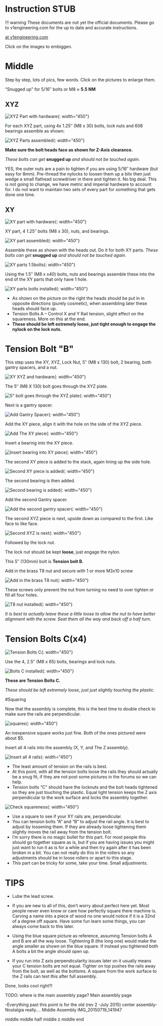 # Instruction STUB

!!! warning
    These documents are not yet the official documents. Please go to v1engineering.com for the up to date and accurate
    instructions.

[at v1engineering.com](https://www.v1engineering.com/assemble/middle/)

Click on the images to embiggen.

# Middle
Step by step, lots of pics, few words. Click on the pictures to enlarge them.

“Snugged up” for 5/16″ bolts or M8 ≈ **5.5 NM**

## XYZ 

![XYZ Part with hardware](https://www.v1engineering.com/wp-content/uploads/2018/10/IMG_20181030_1556122.jpg){: width="450"}


For each XYZ part, using 4x 1.25″ (M8 x 30) bolts, lock nuts and 608 bearings assemble as shown:

![XYZ Parts assembled](https://www.v1engineering.com/wp-content/uploads/2018/10/IMG_20181030_1616102.jpg){: width="450"}


**Make sure the bolt heads face as shown for Z-Axis clearance.**

*These bolts can get* **snugged up** *and should not be touched again.*

YES, the outer nuts are a pain to tighten if you are using 5/16″ hardware (but easy for 8mm).  Pre-thread the nylocks to loosen them up a bitx then just wedge a small flathead screwdriver in there and tighten it. No big deal. This is not going to change, we have metric and imperial hardware to account for. I do not want to maintain two sets of every part for something that gets done one time.
 

## XY

![XY part with hardware](https://www.v1engineering.com/wp-content/uploads/2018/10/IMG_20181030_1557382.jpg){: width="450"}

XY part, 4 1.25″ bolts (M8 x 30), nuts, and bearings.

![XY part assembled](https://www.v1engineering.com/wp-content/uploads/2018/10/IMG_20181030_1616412.jpg){: width="450"}

Assemble these as shown with the heads out.
Do it for both XY parts.
*These bolts can get* **snugged up** *and should not be touched again.*
 

![XY parts 1.5bolts](https://www.v1engineering.com/wp-content/uploads/2018/10/IMG_20181030_1626022.jpg){: width="450"}
	
Using the 1.5″ (M8 x x40) bolts, nuts and bearings assemble these into the end of the XY parts that only have 1 hole.

![XY parts bolts installed](https://www.v1engineering.com/wp-content/uploads/2018/10/IMG_20181030_163158.jpg){: width="450"}

- As shown on the picture on the right the heads should be put in in opposite directions (purely cosmetic), when assembling later these heads should face up.
- Tension Bolts A – Control X and Y Rail tension, slight effect on the squareness. More on this at the end.
- **These should be left extremely loose, just tight enough to engage the nylock on the lock nuts.**
 

# Tension Bolt "B"
	
This step uses the XY, XYZ, Lock Nut, 5″ (M8 x 130) bolt, 2 bearing, both gantry spacers, and a nut.

![XY XYZ and hardware](https://www.v1engineering.com/wp-content/uploads/2018/10/IMG_20181030_1638362.jpg){: width="450"}

The 5″ (M8 X 130) bolt goes through the XYZ plate.

![5" bolt goes through the XYZ plate](https://www.v1engineering.com/wp-content/uploads/2018/10/IMG_20181030_1639302.jpg){: width="450"}

Next is a gantry spacer.

![Add Gantry Spacer](https://www.v1engineering.com/wp-content/uploads/2018/10/IMG_20181030_1640182.jpg){: width="450"}
	
Add the XY piece, align it with the hole on the side of the XYZ piece.

![Add The XY piece](https://www.v1engineering.com/wp-content/uploads/2018/10/IMG_20181030_1646402.jpg){: width="450"}

Insert a bearing into the XY piece.

![Insert bearing into XY piece](https://www.v1engineering.com/wp-content/uploads/2018/10/IMG_20181030_1648012.jpg){: width="450"}

The second XY piece is added to the stack, again lining up the side hole.

![Second XY piece is added](https://www.v1engineering.com/wp-content/uploads/2018/10/IMG_20181030_1649142.jpg){: width="450"}

The second bearing is then added.

![Second bearing is added](https://www.v1engineering.com/wp-content/uploads/2018/10/IMG_20181030_1652502.jpg){: width="450"}

Add the second Gantry spacer.

![Add the second gantry spacer](https://www.v1engineering.com/wp-content/uploads/2018/10/IMG_20181030_1653542.jpg){: width="450"}

The second XYZ piece is next, upside down as compared to the first. Like face to like face.

![Second XYZ is next](https://www.v1engineering.com/wp-content/uploads/2018/10/IMG_20181030_1655532.jpg){: width="450"}

Followed by the lock nut.

The lock nut should be kept **loose**, just engage the nylon.

This 5″ (130mm) bolt is **Tension bolt B.**
 

Add in the brass T8 nut and secure with 1 or more M3x10 screw

![Add in the brass T8 nut](https://www.v1engineering.com/wp-content/uploads/2018/10/IMG_20181030_165915.jpg){: width="450"}

These screws only prevent the nut from turning no need to over tighten or fill all four holes.

![T8 nut installed](https://www.v1engineering.com/wp-content/uploads/2018/10/IMG_20181030_1700362.jpg){: width="450"}

*It is best to actually leave these a little loose to allow the nut to have better alignment with the screw. Seat them all the way and back off a half turn.*


# Tension Bolts C(x4)

![Tension Bolts C](https://www.v1engineering.com/wp-content/uploads/2018/10/IMG_20181030_1712022.jpg){: width="450"}

Use the 4, 2.5″ (M8 x 65) bolts, bearings and lock nuts.

![Bolts C installed](https://www.v1engineering.com/wp-content/uploads/2018/10/IMG_20181030_1828372-1.jpg){: width="450"}

**These are Tension Bolts C.**

*These should be left extremely loose, just just slightly touching the plastic.*
 

#Squaring

Now that the assembly is complete, this is the best time to double check to make sure the rails are perpendicular.


![squares](https://www.v1engineering.com/wp-content/uploads/2015/07/IMG_20160527_131137.jpg){: width="450"}

An inexpensive square works just fine. Both of the ones pictured were about $5.
 

 	

Insert all 4 rails into the assembly  (X, Y, and The Z assembly).

![Insert all 4 rails](https://www.v1engineering.com/wp-content/uploads/2018/10/IMG_20181030_1748442.jpg){: width="450"}

- The least amount of tension on the rails is best.
- At this point, with all the tension bolts loose the rails they should actually be a snug fit, if they are not post some pictures in the forums so we can help.
- Tension bolts “C” should have the locknuts and the bolt heads tightened so they are just touching the plastic. Equal light tension keeps the Z axis perpendicular to the work surface and locks the assembly together.

![Check squareness](https://www.v1engineering.com/wp-content/uploads/2018/10/IMG_20181030_174730.jpg){: width="450"}

- Use a square to see if your XY rails are, perpendicular.
- You can tension bolts “A” and “B” to adjust the rail angle. It is best to adjust by loosening them. If they are already loose tightening them slightly moves the rail away from the tension bolt.
- I’m sorry there is no magic bullet for this part. For most people this should go together square as is, but if you are having issues you might just want to run it as is for a while and then try again after it has been broken in a bit. You can not really do this in the rollers so any adjustments should be in loose rollers or apart to this stage.
- This part can be tricky for some, take your time. Small adjustments.

# TIPS

- Lube the lead screw.

- If you are new to all of this, don’t worry about perfect here yet. Most people never even know or care how perfectly square there machine is. Carving a name into a piece of wood no one would notice if it is a 32nd of a degree off square. Have some fun learn some things, you can always come back to this later.

- Using the blue square picture as reference, assuming Tension bolts A and B are all the way loose. Tightening B (the long one) would make the angle smaller as shown on the blue square. If instead you tightened both A bolts a bit the angle should open up.

- If you run into Z axis perpendicularity issues later on it usually means your C tension bolts are not equal. Tighter on top pushes the rails away from the bolt, as well as the bottoms. A square from the work surface to the Z rails can test this after full assembly.

 

Done, looks cool right?!

TODO: where is the main assembly page? Main assembly page

 

 

 

 

-Everything past this point is for the old (rev 2 -July 2015) center assembly- Nostalgia really….
Middle Assembly
IMG_20150719_141947

middle middle half middle z middle end
